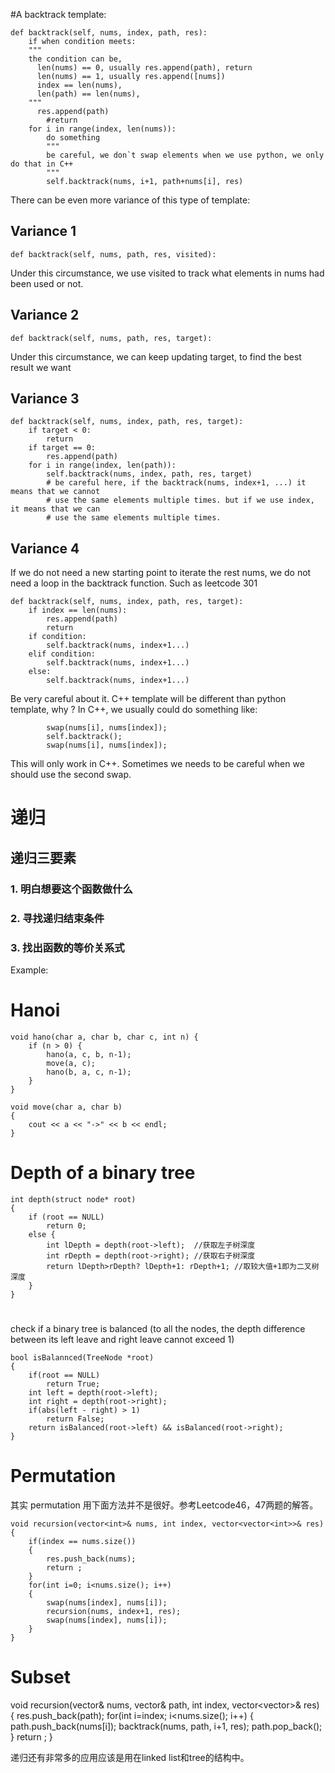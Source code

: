 #A backtrack template:

```
def backtrack(self, nums, index, path, res):
    if when condition meets: 
    """
    the condition can be, 
      len(nums) == 0, usually res.append(path), return 
      len(nums) == 1, usually res.append([nums])
      index == len(nums), 
      len(path) == len(nums), 
    """
      res.append(path)
        #return
    for i in range(index, len(nums)):
        do something
        """
        be careful, we don`t swap elements when we use python, we only do that in C++
        """
        self.backtrack(nums, i+1, path+nums[i], res)
```
There can be even more variance of this type of template:
## Variance 1
```
def backtrack(self, nums, path, res, visited):
```
Under this circumstance, we use visited to track what elements in nums had been used or not.
## Variance 2
```
def backtrack(self, nums, path, res, target):
``` 
Under this circumstance, we can keep updating target, to find the best result we want
## Variance 3
``` 
def backtrack(self, nums, index, path, res, target):
    if target < 0:
        return
    if target == 0:
        res.append(path)
    for i in range(index, len(path)):
        self.backtrack(nums, index, path, res, target)
        # be careful here, if the backtrack(nums, index+1, ...) it means that we cannot
        # use the same elements multiple times. but if we use index, it means that we can 
        # use the same elements multiple times.
```
## Variance 4
If we do not need a new starting point to iterate the rest nums, we do not need a loop in the 
backtrack function. Such as leetcode 301
```
def backtrack(self, nums, index, path, res, target):
    if index == len(nums):
        res.append(path)
        return
    if condition:
        self.backtrack(nums, index+1...)
    elif condition:
        self.backtrack(nums, index+1...)
    else:
        self.backtrack(nums, index+1...)
```



Be very careful about it. C++ template will be different than python template, why ?
In C++, we usually could do something like:

```
        swap(nums[i], nums[index]);
        self.backtrack();
        swap(nums[i], nums[index]);

```
This will only work in C++. Sometimes we needs to be careful when we should use the second swap.


# 递归
## 递归三要素
### 1. 明白想要这个函数做什么
### 2. 寻找递归结束条件
### 3. 找出函数的等价关系式



Example:
# Hanoi
```
void hano(char a, char b, char c, int n) {
    if (n > 0) {
        hano(a, c, b, n-1);
        move(a, c);
        hano(b, a, c, n-1);
    }
}

void move(char a, char b)
{
    cout << a << "->" << b << endl;
}
```

# Depth of a binary tree
```
int depth(struct node* root)  
{  
    if (root == NULL)  
        return 0;  
    else {  
        int lDepth = depth(root->left);  //获取左子树深度  
        int rDepth = depth(root->right); //获取右子树深度  
        return lDepth>rDepth? lDepth+1: rDepth+1; //取较大值+1即为二叉树深度  
    }  
}  
```

# 
check if a binary tree is balanced (to all the nodes, the depth difference between its left leave and right leave cannot exceed 1)
```
bool isBalannced(TreeNode *root)
{
    if(root == NULL)
        return True;
    int left = depth(root->left);
    int right = depth(root->right);
    if(abs(left - right) > 1)
        return False;
    return isBalanced(root->left) && isBalanced(root->right);
}
```

# Permutation

其实 permutation 用下面方法并不是很好。参考Leetcode46，47两题的解答。
```
void recursion(vector<int>& nums, int index, vector<vector<int>>& res)
{
    if(index == nums.size())
    {
        res.push_back(nums);
        return ;
    }
    for(int i=0; i<nums.size(); i++)
    {
        swap(nums[index], nums[i]);
        recursion(nums, index+1, res);
        swap(nums[index], nums[i]);
    }
}
```

# Subset
void recursion(vector<int>& nums, vector<int>& path, int index, vector<vector<int>>& res) {
    res.push_back(path);
    for(int i=index; i<nums.size(); i++) {
        path.push_back(nums[i]);
        backtrack(nums, path, i+1, res);
        path.pop_back();
    }
    return ;
}

递归还有非常多的应用应该是用在linked list和tree的结构中。
